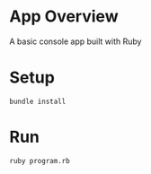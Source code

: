 # App Overview

A basic console app built with Ruby

# Setup

`bundle install`

# Run

`ruby program.rb`

